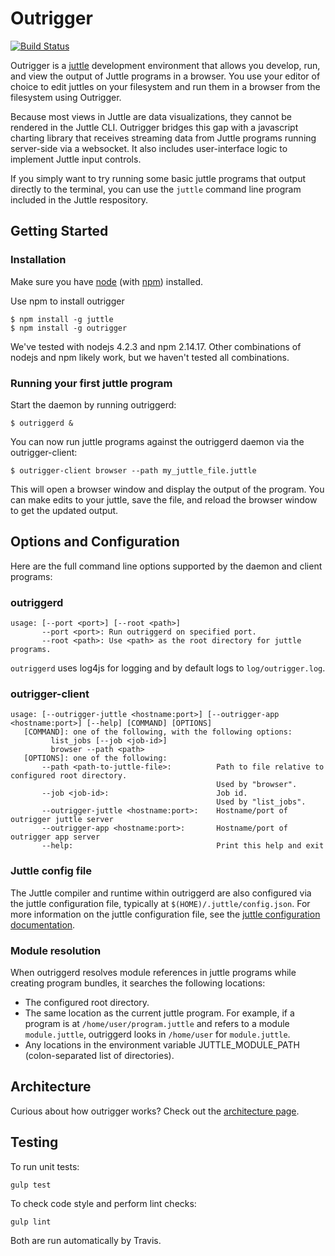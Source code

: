 # Outrigger

[![Build Status](https://travis-ci.org/juttle/outrigger.svg)](https://travis-ci.org/juttle/outrigger)

Outrigger is a [juttle](https://github.com/juttle/juttle) development environment that allows you develop, run, and view the output of Juttle programs in a browser.  You use your editor of choice to edit juttles on your
filesystem and run them in a browser from the filesystem using Outrigger.

Because most views in Juttle are data visualizations, they cannot
be rendered in the Juttle CLI.  Outrigger bridges this gap
with a javascript charting library that receives streaming data
from Juttle programs running server-side via a websocket.  It also includes
user-interface logic to implement Juttle input controls.

If you simply want to try running some basic juttle programs that output directly to the terminal, you can use the ``juttle`` command line program included in the Juttle respository.

## Getting Started

### Installation

Make sure you have [node](http://nodejs.org) (with [npm](http://npmjs.org)) installed.

Use npm to install outrigger
```
$ npm install -g juttle
$ npm install -g outrigger
```

We've tested with nodejs 4.2.3 and npm 2.14.17. Other combinations of nodejs and npm likely work, but we haven't tested all combinations.

### Running your first juttle program

Start the daemon by running outriggerd:
```
$ outriggerd &
```
You can now run juttle programs against the outriggerd daemon via the outrigger-client:
```
$ outrigger-client browser --path my_juttle_file.juttle
```
This will open a browser window and display the output of the program. You can make edits to your juttle, save the file, and reload the browser window to get the updated output.

## Options and Configuration

Here are the full command line options supported by the daemon and client programs:

### outriggerd

```
usage: [--port <port>] [--root <path>]
       --port <port>: Run outriggerd on specified port.
       --root <path>: Use <path> as the root directory for juttle programs.
```

``outriggerd`` uses log4js for logging and by default logs to ``log/outrigger.log``.

### outrigger-client

```
usage: [--outrigger-juttle <hostname:port>] [--outrigger-app <hostname:port>] [--help] [COMMAND] [OPTIONS]
   [COMMAND]: one of the following, with the following options:
         list_jobs [--job <job-id>]
         browser --path <path>
   [OPTIONS]: one of the following:
       --path <path-to-juttle-file>:          Path to file relative to configured root directory.
                                              Used by "browser".
       --job <job-id>:                        Job id.
                                              Used by "list_jobs".
       --outrigger-juttle <hostname:port>:    Hostname/port of outrigger juttle server
       --outrigger-app <hostname:port>:       Hostname/port of outrigger app server
       --help:                                Print this help and exit
```

### Juttle config file

The Juttle compiler and runtime within outriggerd are also configured via the juttle configuration file, typically at ``$(HOME)/.juttle/config.json``. For more information on the juttle configuration file, see the [juttle configuration documentation](https://github.com/juttle/juttle/blob/master/docs/reference/cli.md#configuration).

### Module resolution

When outriggerd resolves module references in juttle programs while creating program bundles, it searches the following locations:
* The configured root directory.
* The same location as the current juttle program. For example, if a program is at ``/home/user/program.juttle`` and refers to a module ``module.juttle``, outriggerd looks in ``/home/user`` for ``module.juttle``.
* Any locations in the environment variable JUTTLE_MODULE_PATH (colon-separated list of directories).

## Architecture

Curious about how outrigger works? Check out the [architecture page](./docs/ARCHITECTURE.md).

## Testing

To run unit tests:

``gulp test``

To check code style and perform lint checks:

``gulp lint``

Both are run automatically by Travis.
